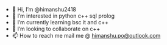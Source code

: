 - 👋 Hi, I’m @himanshu2418
- 👀 I’m interested in python c++ sql prolog
- 🌱 I’m currently learning bsc it and c++  
- 💞️ I’m looking to collaborate on c++
- 📫 How to reach me mail me @ himanshu.po@outlook.com

<!---
himanshu2418/himanshu2418 is a ✨ special ✨ repository because its `README.md` (this file) appears on your GitHub profile.
You can click the Preview link to take a look at your changes.
--->
